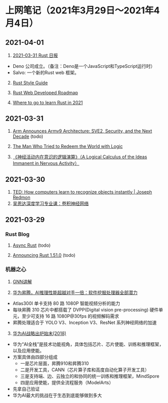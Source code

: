 # 上网笔记（2021年3月29日～2021年4月4日）

## 2021-04-01

1. [2021-03-31 Rust 日报][rust_210331]
  - Deno 公司成立。（备注：Deno是一个JavaScript和TypeScript运行时）
  - Salvo: 一个新的Rust web 框架。

2. [Rust Style Guide][rust_style]

3. [Rust Web Developed Roadmap][rust_web_roadmap]

4. [Where to go to learn Rust in 2021][rust_resource]

  [rust_210331]: https://rustcc.cn/article?id=47a4c708-b833-47cf-8851-0488f0434dd3
  [rust_style]: https://github.com/rust-dev-tools/fmt-rfcs/blob/master/guide/guide.md
  [rust_web_roadmap]: https://github.com/anshulrgoyal/rust-web-developer-roadmap
  [rust_resource]: https://loige.co/where-to-go-to-learn-rust-in-2021/

## 2021-03-31

1. [Arm Announces Armv9 Architecture: SVE2, Security, and the Next Decade][armv9] (todo)

2. [The Man Who Tried to Redeem the World with Logic][walter_pitts]

3. [《神经活动内在意识的逻辑演算》（A Logical Calculus of the Ideas Immanent in Nervous Activity）][logic_calc]

  [armv9]: https://www.anandtech.com/show/16584/arm-announces-armv9-architecture
  [walter_pitts]: https://nautil.us/issue/21/information/the-man-who-tried-to-redeem-the-world-with-logic
  [logic_calc]: http://www.cse.chalmers.se/~coquand/AUTOMATA/mcp.pdf

## 2021-03-30

1. [TED: How computers learn to recognize objects instantly | Joseph Redmon][yolo_ted]
2. [吴恩达深度学习专业课：卷积神经网络][ng_cnn]

  [yolo_ted]: https://www.youtube.com/watch?v=Cgxsv1riJhI
  [ng_cnn]: https://www.bilibili.com/video/BV1zi4y1L7NC?p=29

## 2021-03-29

### Rust Blog

1. [Async Rust][async_rust] (todo)

2. [Announcing Rust 1.51.0][rust_1_51] (todo)

### 机器之心

1. [GNN讲解][GNN_intro]

2. [华为昇腾，AI推理性能超越对手一倍：软件挖掘处理器全部潜力][hw_shengteng]
  - Atlas300I 单卡支持 80 路 1080P 智能视频分析的能力
  - 每块昇腾 310 芯片中都搭载了 DVPP(Digital vision pre-processing) 硬件单元，至少可支持 16 路 1080P@30fps 的视频解码需求
  - 昇腾处理适合于 YOLO V3、Inception V3、ResNet 系列神经网络的加速

3. [华为AI战略出炉始末(2018)][hw_ai]
  - 华为“AI全栈”是技术功能视角，具体包括芯片、芯片使能、训练和推理框架，以及应用使能。
  - 方案具体由四部分组成
    - 一是芯片层面，昇腾910和昇腾310
    - 二是开发工具，CANN（芯片算子库和高度自动化算子开发工具）
    - 三是支持端、边、云独立的和协同的统一训练和推理框架，MindSpore
    - 四是应用使能，提供全流程服务（ModelArts）
  - 先拿自己验证
  - 华为AI最大的挑战在于生态到底能够做到多大

  [async_rust]: https://blog.rust-lang.org/2021/03/18/async-vision-doc.html
  [rust_1_51]: https://blog.rust-lang.org/2021/03/25/Rust-1.51.0.html
  [GNN_intro]: https://www.jiqizhixin.com/articles/2021-03-28-3
  [hw_shengteng]: https://www.jiqizhixin.com/articles/2020-08-14-5
  [hw_ai]: https://www.jiqizhixin.com/articles/2018-10-31-34
